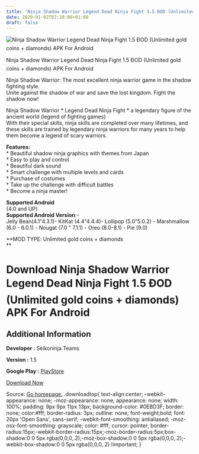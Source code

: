 ```yaml
---
title: 'Ninja Shadow Warrior Legend Dead Ninja Fight 1.5 ÐOD (Unlimited gold coins + diamonds) APK For Android'
date: 2020-01-02T02:28:00+01:00
draft: false
---
```


![Ninja Shadow Warrior Legend Dead Ninja Fight 1.5 ÐOD (Unlimited gold coins + diamonds) APK For Android](https://i2.wp.com/apkhome.net/wp-content/uploads/2019/11/Ninja-Shadow-Warrior-Legend-Dead-Ninja-Fight-1.5-ÐOD-Unlimited-gold-coins-diamonds-Ninja-Shadow-Warrior-Legend-Dead-Ninja-Fight-1.5-ÐOD-Unlimited-gold-coins-diamonds.png "Ninja Shadow Warrior Legend Dead Ninja Fight 1.5 ÐOD (Unlimited gold coins + diamonds) APK For Android")

  

Ninja Shadow Warrior Legend Dead Ninja Fight 1.5 ÐOD (Unlimited gold coins + diamonds) APK For Android

Ninja Shadow Warrior: The most excellent ninja warrior game in the shadow fighting style.  
Unite against the shadow of war and save the lost kingdom. Fight the shadow now!

Ninja Shadow Warrior \* Legend Dead Ninja Fight \* a legendary figure of the ancient world (legend of fighting games)  
With their special skills, ninja skills are completed over many lifetimes, and these skills are trained by legendary ninja warriors for many years to help them become a legend of scary warriors.

**Features:**  
\* Beautiful shadow ninja graphics with themes from Japan  
\* Easy to play and control  
\* Beautiful dark sound  
\* Smart challenge with multiple levels and cards  
\* Purchase of costumes  
\* Take up the challenge with difficult battles  
\* Become a ninja master!

**Supported Android**  
{4.0 and UP}  
**Supported Android Version**:-  
Jelly Bean(4.1"4.3.1)- KitKat (4.4"4.4.4)- Lollipop (5.0"5.0.2) - Marshmallow (6.0 - 6.0.1) - Nougat (7.0 " 7.1.1) - Oreo (8.0-8.1) - Pie (9.0)

**MOD TYPE: Unlimited gold coins + diamonds  
**

Download Ninja Shadow Warrior Legend Dead Ninja Fight 1.5 ÐOD (Unlimited gold coins + diamonds) APK For Android
================================================================================================================

Additional Information
----------------------

**Developer :** Seikoninja Teams

**Version :** 1.5

**Google Play :** [PlayStore](https://play.google.com/store/apps/details?id=dark.ninja.shadow.fight.adventure.warrior.sword)

  

[Download Now](https://store4app.co/post/ninja-shadow-warrior-legend-dead-ninja-fight-1-5-od-unlimited-gold-coins-diamonds-apk-for-android_1573677685)

  
Source: [Go homepage.](https://store4app.co/post/ninja-shadow-warrior-legend-dead-ninja-fight-1-5-od-unlimited-gold-coins-diamonds-apk-for-android_1573677685) .downloadtop{ text-align:center; -webkit-appearance: none; -moz-appearance: none; appearance: none; width: 100%; padding: 9px 9px 11px 13px; background-color: #0EBD3F; border: none; color:#fff; border-radius: 3px; outline: none; font-weight;bold; font: 20px 'Open Sans', sans-serif; -webkit-font-smoothing: antialiased; -moz-osx-font-smoothing: grayscale; color: #fff; cursor: pointer; border-radius:15px;-webkit-border-radius:15px;-moz-border-radius:5px;box-shadow:0 0 5px rgba(0,0,0,.2);-moz-box-shadow:0 0 5px rgba(0,0,0,.2);-webkit-box-shadow:0 0 5px rgba(0,0,0,.2) !important; }